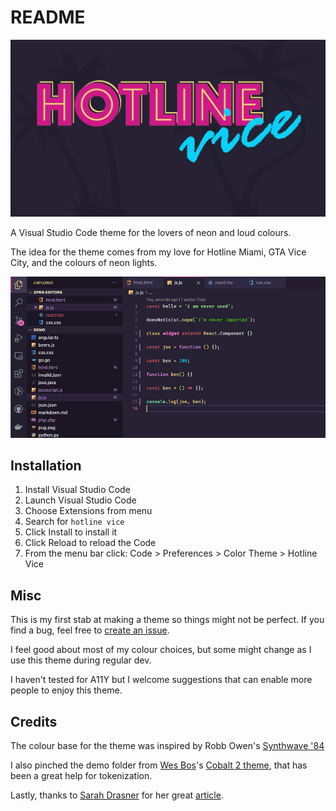 # README

![banner](./media/banner.png)

A Visual Studio Code theme for the lovers of neon and loud colours.

The idea for the theme comes from my love for Hotline Miami, GTA Vice City, and the colours of neon lights.

![preview screen](./media/preview.png)

## Installation

1. Install Visual Studio Code
1. Launch Visual Studio Code
1. Choose Extensions from menu
1. Search for `hotline vice`
1. Click Install to install it
1. Click Reload to reload the Code
1. From the menu bar click: Code > Preferences > Color Theme > Hotline Vice

## Misc

This is my first stab at making a theme so things might not be perfect. If you find a bug, feel free to [create an issue](https://github.com/b3nk3/hotline-vice-vscode-theme/issues).

I feel good about most of my colour choices, but some might change as I use this theme during regular dev.

I haven't tested for A11Y but I welcome suggestions that can enable more people to enjoy this theme.

## Credits

The colour base for the theme was inspired by Robb Owen's [Synthwave '84](https://marketplace.visualstudio.com/items?itemName=RobbOwen.synthwave-vscode)

I also pinched the demo folder from [Wes Bos](http://twitter.com/wesbos)'s [Cobalt 2 theme](https://github.com/wesbos/cobalt2-vscode), that has been a great help for tokenization.

Lastly, thanks to [Sarah Drasner](https://twitter.com/sarah_edo) for her great [article](https://css-tricks.com/creating-a-vs-code-theme/).
